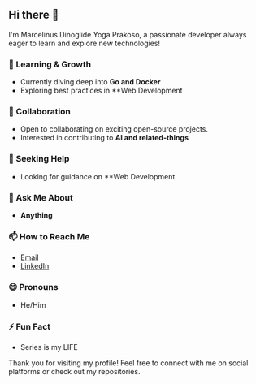 ## Hi there 👋

I'm Marcelinus Dinoglide Yoga Prakoso, a passionate developer always eager to learn and explore new technologies!

### 🌱 Learning & Growth
- Currently diving deep into **Go and Docker**
- Exploring best practices in **Web Development

### 👯 Collaboration
- Open to collaborating on exciting open-source projects.
- Interested in contributing to **AI and related-things**

### 🤔 Seeking Help
- Looking for guidance on **Web Development

### 💬 Ask Me About
- **Anything**

### 📫 How to Reach Me
- [Email](mailto:marceldino9@gmail.com)
- [LinkedIn](https://www.linkedin.com/in/marcelinus-dinoglide-yoga-prakoso)

### 😄 Pronouns
- He/Him 

### ⚡ Fun Fact
- Series is my LIFE

Thank you for visiting my profile! Feel free to connect with me on social platforms or check out my repositories.
